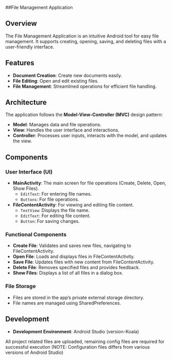 ##File Management Application

## Overview

The File Management Application is an intuitive Android tool for easy file management. It supports creating, opening, saving, and deleting files with a user-friendly interface. 

## Features

- **Document Creation**: Create new documents easily.
- **File Editing**: Open and edit existing files.
- **File Management**: Streamlined operations for efficient file handling.

## Architecture

The application follows the **Model-View-Controller (MVC)** design pattern:

- **Model**: Manages data and file operations.
- **View**: Handles the user interface and interactions.
- **Controller**: Processes user inputs, interacts with the model, and updates the view.

## Components

### User Interface (UI)

- **MainActivity**: The main screen for file operations (Create, Delete, Open, Show Files).
  - `EditText`: For entering file names.
  - `Buttons`: For file operations.
- **FileContentActivity**: For viewing and editing file content.
  - `TextView`: Displays the file name.
  - `EditText`: For editing file content.
  - `Button`: For saving changes.

### Functional Components

- **Create File**: Validates and saves new files, navigating to FileContentActivity.
- **Open File**: Loads and displays files in FileContentActivity.
- **Save File**: Updates files with new content from FileContentActivity.
- **Delete File**: Removes specified files and provides feedback.
- **Show Files**: Displays a list of all files in a dialog box.

### File Storage

- Files are stored in the app’s private external storage directory.
- File names are managed using SharedPreferences.

## Development

- **Development Environment**: Android Studio (version-Koala)

All project related files are uploaded, remaining config files are required for successful execution
(NOTE: Configuration files differs from various versions of Android Studio)
